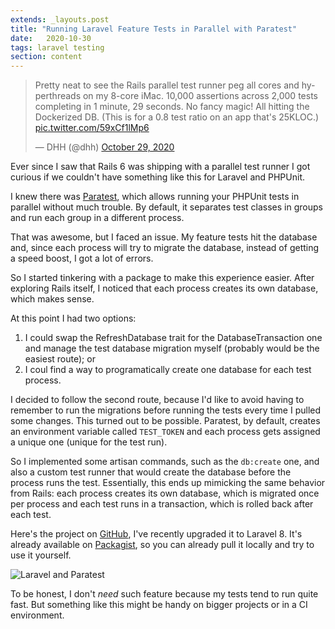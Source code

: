 ```yaml
---
extends: _layouts.post
title: "Running Laravel Feature Tests in Parallel with Paratest"
date:   2020-10-30
tags: laravel testing
section: content
---
```


<blockquote class="twitter-tweet"><p lang="en" dir="ltr">Pretty neat to see the Rails parallel test runner peg all cores and hyperthreads on my 8-core iMac. 10,000 assertions across 2,000 tests completing in 1 minute, 29 seconds. No fancy magic! All hitting the Dockerized DB. (This is for a 0.8 test ratio on an app that&#39;s 25KLOC.) <a href="https://t.co/59xCf1lMp6">pic.twitter.com/59xCf1lMp6</a></p>&mdash; DHH (@dhh) <a href="https://twitter.com/dhh/status/1321829617867653126?ref_src=twsrc%5Etfw">October 29, 2020</a></blockquote> <script async src="https://platform.twitter.com/widgets.js" charset="utf-8"></script> 

Ever since I saw that Rails 6 was shipping with a parallel test runner I got curious if we couldn't have something like this for Laravel and PHPUnit.

I knew there was [Paratest](https://github.com/paratestphp/paratest), which allows running your PHPUnit tests in parallel without much trouble. By default, it separates test classes in groups and run each group in a different process.

That was awesome, but I faced an issue. My feature tests hit the database and, since each process will try to migrate the database, instead of getting a speed boost, I got a lot of errors.

So I started tinkering with a package to make this experience easier. After exploring Rails itself, I noticed that each process creates its own database, which makes sense.

At this point I had two options:

1. I could swap the RefreshDatabase trait for the DatabaseTransaction one and manage the test database migration myself (probably would be the easiest route); or
2. I coul find a way to programatically create one database for each test process.

I decided to follow the second route, because I'd like to avoid having to remember to run the migrations before running the tests every time I pulled some changes. This turned out to be possible. Paratest, by default, creates an environment variable called `TEST_TOKEN` and each process gets assigned a unique one (unique for the test run).

So I implemented some artisan commands, such as the `db:create` one, and also a custom test runner that would create the database before the process runs the test. Essentially, this ends up mimicking the same behavior from Rails: each process creates its own database, which is migrated once per process and each test runs in a transaction, which is rolled back after each test.

Here's the project on [GitHub](https://github.com/tonysm/laravel-paratest), I've recently upgraded it to Laravel 8. It's already available on [Packagist](https://packagist.org/packages/tonysm/laravel-paratest), so you can already pull it locally and try to use it yourself.

![Laravel and Paratest](/assets/images/paratest/laravel-paratest.png)

To be honest, I don't *need* such feature because my tests tend to run quite fast. But something like this might be handy on bigger projects or in a CI environment.
